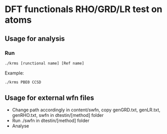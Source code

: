 # DFT functionals RHO/GRD/LR test on atoms

## Usage for analysis
### Run
```bash
./krms [runctional name] [Ref name]
```
Example:
```bash
./krms PBE0 CCSD
```

## Usage for external wfn files
 * Change path accordingly in content/swfn, copy genGRD.txt, genLR.txt, genRHO.txt, swfn in dtestin/[method] folder
 * Run ./swfn in dtestin/[method] folder
 * Analyse
